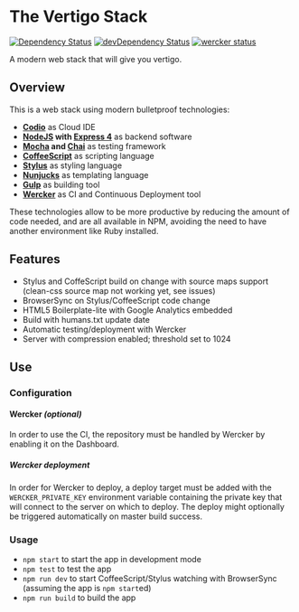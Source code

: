The Vertigo Stack
=================

[![Dependency Status](https://david-dm.org/marvinhq/vertigo-stack.svg?style=flat)](https://david-dm.org/marvinhq/stack)
[![devDependency Status](https://david-dm.org/marvinhq/vertigo-stack/dev-status.svg?style=flat)](https://david-dm.org/marvinhq/stack#info=devDependencies)
[![wercker status](https://app.wercker.com/status/1514140de2e8eef76f81d8f15579b705/s "wercker status")](https://app.wercker.com/project/bykey/1514140de2e8eef76f81d8f15579b705)

A modern web stack that will give you vertigo.

## Overview

This is a web stack using modern bulletproof technologies:

* **[Codio](http://codio.com)** as Cloud IDE
* **[NodeJS](http://nodejs.org/api/) with [Express 4](http://expressjs.com/4x/api.html)** as backend software
* **[Mocha](http://visionmedia.github.io/mocha/) and [Chai](http://chaijs.com/api/)** as testing framework
* **[CoffeeScript](http://coffeescript.org/)** as scripting language
* **[Stylus](http://learnboost.github.io/stylus/)** as styling language
* **[Nunjucks](http://mozilla.github.io/nunjucks/)** as templating language
* **[Gulp](https://github.com/gulpjs/gulp/blob/master/README.md#gulp---)** as building tool
* **[Wercker](http://devcenter.wercker.com/)** as CI and Continuous Deployment tool

These technologies allow to be more productive by reducing the amount of code needed, and are all available in NPM, avoiding the need to have another environment like Ruby installed.

## Features

* Stylus and CoffeScript build on change with source maps support (clean-css source map not working yet, see issues)
* BrowserSync on Stylus/CoffeeScript code change
* HTML5 Boilerplate-lite with Google Analytics embedded
* Build with humans.txt update date
* Automatic testing/deployment with Wercker
* Server with compression enabled; threshold set to 1024

## Use

### Configuration

#### Wercker *(optional)*

In order to use the CI, the repository must be handled by Wercker by enabling it on the Dashboard.

##### Wercker deployment

In order for Wercker to deploy, a deploy target must be added with the `WERCKER_PRIVATE_KEY` environment variable containing the private key that will connect to the server on which to deploy. The deploy might optionally be triggered automatically on master build success.

### Usage

* `npm start` to start the app in development mode
* `npm test` to test the app
* `npm run dev` to start CoffeeScript/Stylus watching with BrowserSync (assuming the app is `npm start`ed)
* `npm run build` to build the app
